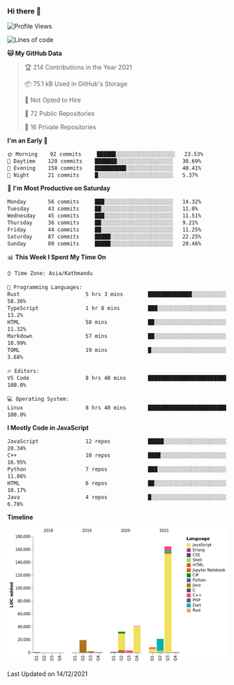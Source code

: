 ### Hi there 👋


<!--START_SECTION:waka-->
![Profile Views](http://img.shields.io/badge/Profile%20Views-0-blue)

![Lines of code](https://img.shields.io/badge/From%20Hello%20World%20I%27ve%20Written-300%20Thousand%20lines%20of%20code-blue)

**🐱 My GitHub Data** 

> 🏆 214 Contributions in the Year 2021
 > 
> 📦 75.1 kB Used in GitHub's Storage 
 > 
> 🚫 Not Opted to Hire
 > 
> 📜 72 Public Repositories 
 > 
> 🔑 16 Private Repositories  
 > 
**I'm an Early 🐤** 

```text
🌞 Morning    92 commits     ██████░░░░░░░░░░░░░░░░░░░   23.53% 
🌆 Daytime    120 commits    ███████░░░░░░░░░░░░░░░░░░   30.69% 
🌃 Evening    158 commits    ██████████░░░░░░░░░░░░░░░   40.41% 
🌙 Night      21 commits     █░░░░░░░░░░░░░░░░░░░░░░░░   5.37%

```
📅 **I'm Most Productive on Saturday** 

```text
Monday       56 commits     ███░░░░░░░░░░░░░░░░░░░░░░   14.32% 
Tuesday      43 commits     ██░░░░░░░░░░░░░░░░░░░░░░░   11.0% 
Wednesday    45 commits     ███░░░░░░░░░░░░░░░░░░░░░░   11.51% 
Thursday     36 commits     ██░░░░░░░░░░░░░░░░░░░░░░░   9.21% 
Friday       44 commits     ██░░░░░░░░░░░░░░░░░░░░░░░   11.25% 
Saturday     87 commits     █████░░░░░░░░░░░░░░░░░░░░   22.25% 
Sunday       80 commits     █████░░░░░░░░░░░░░░░░░░░░   20.46%

```


📊 **This Week I Spent My Time On** 

```text
⌚︎ Time Zone: Asia/Kathmandu

💬 Programming Languages: 
Rust                     5 hrs 3 mins        ██████████████░░░░░░░░░░░   58.36% 
TypeScript               1 hr 8 mins         ███░░░░░░░░░░░░░░░░░░░░░░   13.2% 
HTML                     58 mins             ██░░░░░░░░░░░░░░░░░░░░░░░   11.32% 
Markdown                 57 mins             ██░░░░░░░░░░░░░░░░░░░░░░░   10.99% 
TOML                     19 mins             █░░░░░░░░░░░░░░░░░░░░░░░░   3.68%

🔥 Editors: 
VS Code                  8 hrs 40 mins       █████████████████████████   100.0%

💻 Operating System: 
Linux                    8 hrs 40 mins       █████████████████████████   100.0%

```

**I Mostly Code in JavaScript** 

```text
JavaScript               12 repos            █████░░░░░░░░░░░░░░░░░░░░   20.34% 
C++                      10 repos            ████░░░░░░░░░░░░░░░░░░░░░   16.95% 
Python                   7 repos             ███░░░░░░░░░░░░░░░░░░░░░░   11.86% 
HTML                     6 repos             ██░░░░░░░░░░░░░░░░░░░░░░░   10.17% 
Java                     4 repos             █░░░░░░░░░░░░░░░░░░░░░░░░   6.78%

```


**Timeline**

![Chart not found](https://raw.githubusercontent.com/voidash/voidash/main/charts/bar_graph.png) 


 Last Updated on 14/12/2021
<!--END_SECTION:waka-->


<!--
**voidash/voidash** is a ✨ _special_ ✨ repository because its `README.md` (this file) appears on your GitHub profile.

Here are some ideas to get you started:

- 🔭 I’m currently working on ...
- 🌱 I’m currently learning ...
- 👯 I’m looking to collaborate on ...
- 🤔 I’m looking for help with ...
- 💬 Ask me about ...
- 📫 How to reach me: ...
- 😄 Pronouns: ...
- ⚡ Fun fact: ...
-->
